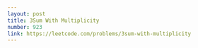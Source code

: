 ```yaml
---
layout: post
title: 3Sum With Multiplicity
number: 923
link: https://leetcode.com/problems/3sum-with-multiplicity
---
```

